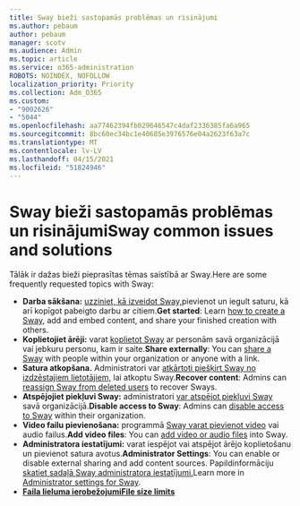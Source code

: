 ```yaml
---
title: Sway bieži sastopamās problēmas un risinājumi
ms.author: pebaum
author: pebaum
manager: scotv
ms.audience: Admin
ms.topic: article
ms.service: o365-administration
ROBOTS: NOINDEX, NOFOLLOW
localization_priority: Priority
ms.collection: Adm_O365
ms.custom:
- "9002626"
- "5044"
ms.openlocfilehash: aa77462394fb029646547c4daf2336385fa6a965
ms.sourcegitcommit: 8bc60ec34bc1e40685e3976576e04a2623f63a7c
ms.translationtype: MT
ms.contentlocale: lv-LV
ms.lasthandoff: 04/15/2021
ms.locfileid: "51824946"
---
```

# <a name="sway-common-issues-and-solutions"></a><span data-ttu-id="4b6d7-102">Sway bieži sastopamās problēmas un risinājumi</span><span class="sxs-lookup"><span data-stu-id="4b6d7-102">Sway common issues and solutions</span></span>

<span data-ttu-id="4b6d7-103">Tālāk ir dažas bieži pieprasītas tēmas saistībā ar Sway.</span><span class="sxs-lookup"><span data-stu-id="4b6d7-103">Here are some frequently requested topics with Sway:</span></span>

- <span data-ttu-id="4b6d7-104">**Darba sākšana:** [uzziniet, kā izveidot Sway,](https://support.office.com/article/getting-started-with-sway-2076c468-63f4-4a89-ae5f-424796714a8a)pievienot un iegult saturu, kā arī kopīgot pabeigto darbu ar citiem.</span><span class="sxs-lookup"><span data-stu-id="4b6d7-104">**Get started**: Learn [how to create a Sway](https://support.office.com/article/getting-started-with-sway-2076c468-63f4-4a89-ae5f-424796714a8a), add and embed content, and share your finished creation with others.</span></span>
- <span data-ttu-id="4b6d7-105">**Koplietojiet ārēji:** varat [koplietot Sway](https://support.microsoft.com/en-us/office/share-your-sway-1cf853b8-ef7e-46b0-b704-003e58d28998?ui=en-us&rs=en-us&ad=us) ar personām savā organizācijā vai jebkuru personu, kam ir saite.</span><span class="sxs-lookup"><span data-stu-id="4b6d7-105">**Share externally**:  You can [share a Sway](https://support.microsoft.com/en-us/office/share-your-sway-1cf853b8-ef7e-46b0-b704-003e58d28998?ui=en-us&rs=en-us&ad=us) with people within your organization or anyone with a link.</span></span>
- <span data-ttu-id="4b6d7-106">**Satura atkopšana.** Administratori var [atkārtoti piešķirt Sway no izdzēstajiem lietotājiem,](https://support.office.com/article/Reassign-Sways-from-a-deleted-user-account-Admin-Help-9580E618-3C3E-4D28-A6EF-74C00A997248) lai atkoptu Sway.</span><span class="sxs-lookup"><span data-stu-id="4b6d7-106">**Recover content**: Admins can [reassign Sway from deleted users](https://support.office.com/article/Reassign-Sways-from-a-deleted-user-account-Admin-Help-9580E618-3C3E-4D28-A6EF-74C00A997248) to recover Sways.</span></span>
- <span data-ttu-id="4b6d7-107">**Atspējojiet piekļuvi Sway:** administratori [var atspējot piekļuvi Sway](https://docs.microsoft.com/office365/enterprise/powershell/disable-access-to-sway-with-office-365-powershell) savā organizācijā.</span><span class="sxs-lookup"><span data-stu-id="4b6d7-107">**Disable access to Sway**: Admins can [disable access to Sway](https://docs.microsoft.com/office365/enterprise/powershell/disable-access-to-sway-with-office-365-powershell) within their organization.</span></span>
- <span data-ttu-id="4b6d7-108">**Video failu pievienošana:** programmā [Sway varat pievienot video](https://support.office.com/article/Add-video-and-audio-files-into-Sway-d2f14842-e103-49c0-9da2-0fbcfcad381f) vai audio failus.</span><span class="sxs-lookup"><span data-stu-id="4b6d7-108">**Add video files**: You can [add video or audio files](https://support.office.com/article/Add-video-and-audio-files-into-Sway-d2f14842-e103-49c0-9da2-0fbcfcad381f) into Sway.</span></span>
- <span data-ttu-id="4b6d7-109">**Administratora iestatījumi:** varat iespējot vai atspējot ārējo koplietošanu un pievienot satura avotus.</span><span class="sxs-lookup"><span data-stu-id="4b6d7-109">**Administrator Settings**: You can enable or disable external sharing and add content sources.</span></span> <span data-ttu-id="4b6d7-110">Papildinformāciju [skatiet sadaļā Sway administratora iestatījumi.](https://support.office.com/article/Administrator-settings-for-Sway-d298e79b-b6ab-44c6-9239-aa312f5784d4)</span><span class="sxs-lookup"><span data-stu-id="4b6d7-110">Learn more in [Administrator settings for Sway](https://support.office.com/article/Administrator-settings-for-Sway-d298e79b-b6ab-44c6-9239-aa312f5784d4).</span></span>
- <span data-ttu-id="4b6d7-111">**[Faila lieluma ierobežojumi](https://support.office.com/article/File-size-limits-in-Sway-4db21bc6-b42b-499f-9272-66e089db109f)**</span><span class="sxs-lookup"><span data-stu-id="4b6d7-111">**[File size limits](https://support.office.com/article/File-size-limits-in-Sway-4db21bc6-b42b-499f-9272-66e089db109f)**</span></span>
